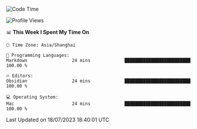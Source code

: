 <!--START_SECTION:waka-->
![Code Time](http://img.shields.io/badge/Code%20Time-126%20hrs%2020%20mins-blue)

![Profile Views](http://img.shields.io/badge/Profile%20Views-0-blue)

📊 **This Week I Spent My Time On** 

```text
🕑︎ Time Zone: Asia/Shanghai

💬 Programming Languages: 
Markdown                 24 mins             █████████████████████████   100.00 % 

🔥 Editors: 
Obsidian                 24 mins             █████████████████████████   100.00 % 

💻 Operating System: 
Mac                      24 mins             █████████████████████████   100.00 % 
```


 Last Updated on 18/07/2023 18:40:01 UTC
<!--END_SECTION:waka-->